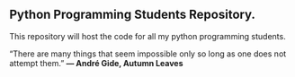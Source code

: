 ## Python Programming Students Repository.

This repository will host the code for all my python programming students.


“There are many things that seem impossible only so long as one does not attempt them.” **― André Gide, Autumn Leaves**
